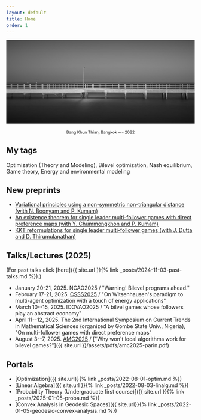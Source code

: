 ```yaml
---
layout: default
title: Home
order: 1
---
```


<!-- Google tag (gtag.js) -->
<script async src="https://www.googletagmanager.com/gtag/js?id=G-YDJ2EH8F91"></script>
<script>
  window.dataLayer = window.dataLayer || [];
  function gtag(){dataLayer.push(arguments);}
  gtag('js', new Date());

  gtag('config', 'G-YDJ2EH8F91');
</script>


![renewable](/assets/images/bkt.jpg)
<center><p style="font-size:8pt;"> Bang Khun Thian, Bangkok --- 2022 </p></center>

## My tags

Optimization (Theory and Modeling), Bilevel optimization, Nash equilibrium, Game theory, Energy and environmental modeling

## New preprints

- [Variational principles using a non-symmetric non-triangular distance (with N. Boonyam and P. Kumam)](https://arxiv.org/abs/2504.20575)
- [An existence theorem for single leader multi-follower games with direct preference maps (with Y. Chummongkhon and P. Kumam)](https://arxiv.org/abs/2504.03399)
- [KKT reformulations for single leader multi-follower games (with J. Dutta and D. Thirumulanathan)](https://arxiv.org/abs/2503.14962)

## Talks/Lectures (2025)

(For past talks click [here]({{ site.url }}{% link _posts/2024-11-03-past-talks.md %}).)

- January 20-21, 2025. NCAO2025 / "Warning! Bilevel programs ahead."
- February 17-21, 2025. [CSSS2025](https://math.sc.su.ac.th/csss2025/) / "On Witsenhausen's paradigm to multi-agent optimization with a touch of energy applications"
- March 10--15, 2025. ICOVAO2025 / "A bilvel games whose followers play an abstract economy"
- April 11--12, 2025. The 2nd International Symposium on Current Trends in Mathematical Sciences (organized by Gombe State Univ., Nigeria), "On multi-follower games with direct preference maps"
- August 3--7, 2025. [AMC2025](https://amc2025.pythonanywhere.com/home) / ["Why won't local algorithms work for bilevel games?"]({{ site.url }}/assets/pdfs/amc2025-parin.pdf)

## Portals

- [Optimization]({{ site.url}}{% link _posts/2022-08-01-optim.md %})
- [Linear Algebra]({{ site.url }}{% link _posts/2022-08-03-linalg.md %})
- [Probability Theory (Undergraduate first course)]({{ site.url }}{% link _posts/2025-01-05-proba.md %})
- [Convex Analysis in Geodesic Spaces]({{ site.url}}{% link _posts/2022-01-05-geodesic-convex-analysis.md %})
